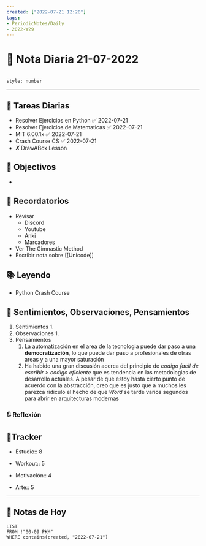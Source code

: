 ```yaml
---
created: ["2022-07-21 12:20"]
tags:
- PeriodicNotes/Daily
- 2022-W29
---
```


# 📅 Nota Diaria  21-07-2022
```toc

style: number

```

---
## 🔷 Tareas Diarias
- Resolver Ejercicios en Python ✅ 2022-07-21
- Resolver Ejercicios de Matematicas ✅ 2022-07-21
- MIT 6.00.1x ✅ 2022-07-21
- Crash Course CS ✅ 2022-07-21
- ***X*** DrawABox Lesson

## 🎯 Objectivos
- 
## 📕 Recordatorios
- Revisar
	- Discord
	- Youtube
	- Anki
	- Marcadores
- Ver The Gimnastic Method
- Escribir nota sobre [[Unicode]]
## 📚 Leyendo
- Python Crash Course
## 💬 Sentimientos, Observaciones, Pensamientos 
1. Sentimientos
	1. 
2. Observaciones
	1. 
3. Pensamientos
	1. La automatización en el area de la tecnologia puede dar paso a una **democratización**, lo que puede dar paso a profesionales de otras areas y a una mayor saturación
	2. Ha habido una gran discusión acerca del principio de *codigo facil de escribir > codigo eficiente* que es tendencia en las metodologias de desarrollo actuales. A pesar de que estoy hasta cierto punto de acuerdo con la abstracción, creo que es justo que a muchos les parezca ridiculo el hecho de que *Word* se tarde varios segundos para abrir en arquitecturas modernas
### 🔃 Reflexión

## 🔷Tracker

- Estudio:: 8

- Workout:: 5

- Motivación:: 4

- Arte:: 5
---

## 📅 Notas de Hoy
```dataview
LIST 
FROM !"00-09 PKM" 
WHERE contains(created, "2022-07-21")
```